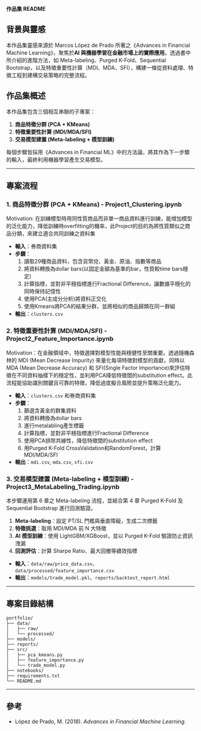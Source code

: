 **作品集 README**

## 背景與靈感

本作品集靈感來源於 Marcos López de Prado 所著之《Advances in Financial Machine Learning》，聚焦於**AI 與機器學習在金融市場上的實際應用**。透過書中所介紹的進階方法，如 Meta-labeling、Purged K-Fold、Sequential Bootstrap，以及特徵重要性計算（MDI、MDA、SFI），構建一條從資料處理、特徵工程到建構交易策略的完整流程。

## 作品集概述

本作品集包含三個相互串聯的子專案：

1. **商品特徵分群 (PCA + KMeans)**
2. **特徵重要性計算 (MDI/MDA/SFI)**
3. **交易模型建置 (Meta-labeling + 模型訓練)** 

每個步驟皆採用《Advances in Financial ML》中的方法論，將其作為下一步驟的輸入，最終利用機器學習產生交易模型。

---

## 專案流程

### 1. 商品特徵分群  (PCA + KMeans) - Project1_Clustering.ipynb

Motivation: 在訓練模型時用同性質商品而非單一商品資料進行訓練，能增加模型的泛化能力，降低訓練時overfitting的機率，此Project的目的為將性質類似之商品分類，來建立適合共同訓練之資料集

* **輸入**：券商資料集
* **步驟**：
    1. 讀取29種商品資料，包含貨幣兌、黃金、原油、指數等商品
    2. 將資料轉換為dollar bars(以固定金額為基準的bar，性質較time bars穩定)
    3. 計算指標，並對非平穩指標進行Fractional Difference，讓數據平穩化的同時保持記憶性
    4. 使用PCA(主成分分析)將資料正交化
    5. 使用Kmeans將PCA的結果分群，並將相似的商品歸類在同一群組
* **輸出**：`clusters.csv`

### 2. 特徵重要性計算 (MDI/MDA/SFI) - Project2_Feature_Importance.ipynb

Motivation：在金融領域中，特徵選擇對模型性能與穩健性至關重要。透過隨機森林的 MDI (Mean Decrease Impurity) 來量化每項特徵對模型的貢獻，同時以 MDA (Mean Decrease Accuracy) 和 SFI(Single Factor Importance)來評估特徵在不同資料抽樣下的穩定性，並利用PCA降低特徵間的substitution effect。此流程能協助識別關鍵且可靠的特徵，降低過度擬合風險並提升策略泛化能力。

* **輸入**：`clusters.csv` 和券商資料集
* **步驟**：
    1. 篩選含黃金的群集資料
    2. 將資料轉換為dollar bars
    3. 進行metalabling產生標籤
    4. 計算指標，並對非平穩指標進行Fractional Difference
    5. 使用PCA排除共線性，降低特徵間的substitution effect
    6. 用Purged K-Fold CrossValidation和RandomForest，計算 MDI/MDA/SFI
* **輸出**：`mdi.csv`, `mda.csv`, `sfi.csv`

### 3. 交易模型建置 (Meta-labeling + 模型訓練) - Project3_MetaLabeling_Trading.ipynb

本步驟運用第 6 章之 Meta-labeling 流程，並結合第 4 章 Purged K-Fold 及 Sequential Bootstrap 進行回測驗證。

1. **Meta-labeling**：設定 PT/SL 門檻與垂直障礙，生成二次標籤
2. **特徵挑選**：取用 MDI/MDA 前 N 大特徵
3. **AI 模型訓練**：使用 LightGBM/XGBoost，並以 Purged K-Fold 驗證防止資訊洩漏
4. **回測評估**：計算 Sharpe Ratio、最大回撤等績效指標

* **輸入**：`data/raw/price_data.csv`、`data/processed/feature_importance.csv`
* **輸出**：`models/trade_model.pkl`、`reports/backtest_report.html`

---

## 專案目錄結構

```
portfolio/
├── data/
│   ├── raw/
│   └── processed/
├── models/
├── reports/
├── src/
│   ├── pca_kmeans.py
│   ├── feature_importance.py
│   └── trade_model.py
├── notebooks/
├── requirements.txt
└── README.md
```

---

## 參考

* López de Prado, M. (2018). *Advances in Financial Machine Learning*.
